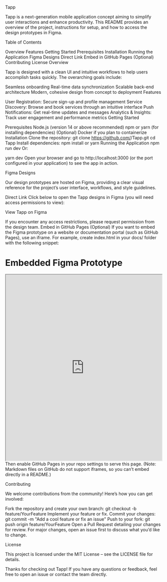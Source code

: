 Tapp

Tapp is a next-generation mobile application concept aiming to simplify user interactions and enhance productivity. This README provides an overview of the project, instructions for setup, and how to access the design prototypes in Figma.

Table of Contents

Overview
Features
Getting Started
Prerequisites
Installation
Running the Application
Figma Designs
Direct Link
Embed in GitHub Pages (Optional)
Contributing
License
Overview

Tapp is designed with a clean UI and intuitive workflows to help users accomplish tasks quickly. The overarching goals include:

Seamless onboarding
Real-time data synchronization
Scalable back-end architecture
Modern, cohesive design from concept to deployment
Features

User Registration: Secure sign-up and profile management
Service Discovery: Browse and book services through an intuitive interface
Push Notifications: Get real-time updates and messages
Analytics & Insights: Track user engagement and performance metrics
Getting Started

Prerequisites
Node.js (version 14 or above recommended)
npm or yarn (for installing dependencies)
(Optional) Docker if you plan to containerize
Installation
Clone the repository:
git clone https://github.com/<YourUsername>/Tapp.git
cd Tapp
Install dependencies:
npm install
or
yarn
Running the Application
npm run dev
Or:

yarn dev
Open your browser and go to http://localhost:3000 (or the port configured in your application) to see the app in action.

Figma Designs

Our design prototypes are hosted on Figma, providing a clear visual reference for the project’s user interface, workflows, and style guidelines.

Direct Link
Click below to open the Tapp designs in Figma (you will need access permissions to view):

View Tapp on Figma

If you encounter any access restrictions, please request permission from the design team.
Embed in GitHub Pages (Optional)
If you want to embed the Figma prototype on a website or documentation portal (such as GitHub Pages), use an iframe. For example, create index.html in your docs/ folder with the following snippet:

<!DOCTYPE html>
<html>
<head>
  <meta charset="utf-8" />
  <title>Tapp Design</title>
</head>
<body>
  <h1>Embedded Figma Prototype</h1>
  <iframe
    width="100%"
    height="600"
    src="https://www.figma.com/embed?embed_host=github&url=https://www.figma.com/files/team/1470929359203725284/project/337897994/Tapp?fuid=1470929357203924999"
    allowfullscreen
  >
  </iframe>
</body>
</html>
Then enable GitHub Pages in your repo settings to serve this page. (Note: Markdown files on GitHub do not support iframes, so you can’t embed directly in a README.)

Contributing

We welcome contributions from the community! Here’s how you can get involved:

Fork the repository and create your own branch:
git checkout -b feature/YourFeature
Implement your feature or fix.
Commit your changes:
git commit -m "Add a cool feature or fix an issue"
Push to your fork:
git push origin feature/YourFeature
Open a Pull Request detailing your changes for review.
For major changes, open an issue first to discuss what you’d like to change.

License

This project is licensed under the MIT License – see the LICENSE file for details.

Thanks for checking out Tapp!
If you have any questions or feedback, feel free to open an issue or contact the team directly.
